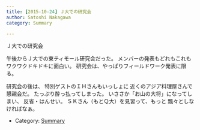 ```yaml
---
title: [2015-10-24] Ｊ大での研究会
author: Satoshi Nakagawa
category: Summary

---
```


Ｊ大での研究会

 午後からＪ大での東ティモール研究会だった。
メンバーの発表もどれもこれもワクワクドキドキに面白い。
研究会は、やっぱりフィールドワーク発表に限る。

 研究会の後は、
特別ゲストのＩＨさんもいっしょに
近くのアジア料理屋さんで懇親会だ。
たっぷり酔っ払ってしまった。
いささか「お山の大将」になってしまい、
反省・はんせい。
ＳＫさん（もとＱ大）を見習って、もっと
飄々としなければなぁ。

- Category: [Summary](https://merapano.github.io/categories.html#Summary)

